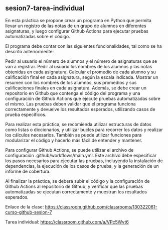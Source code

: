 ## sesion7-tarea-individual

En esta práctica se propone crear un programa en Python que permita llevar un registro de las notas de un grupo de alumnos en diferentes asignaturas, y luego configurar Github Actions para ejecutar pruebas automatizadas sobre el código.

El programa debe contar con las siguientes funcionalidades, tal como se ha descrito anteriormente:

Pedir al usuario el número de alumnos y el número de asignaturas que se van a registrar.
Pedir al usuario los nombres de los alumnos y las notas obtenidas en cada asignatura.
Calcular el promedio de cada alumno y su calificación final en cada asignatura, según la escala indicada.
Mostrar un resumen con los nombres de los alumnos, sus promedios y sus calificaciones finales en cada asignatura.
Además, se debe crear un repositorio en Github que contenga el código del programa y una configuración de Github Actions que ejecute pruebas automatizadas sobre el mismo. Las pruebas deben validar que el programa funciona correctamente y devuelve los resultados esperados, utilizando casos de prueba específicos.

Para realizar esta práctica, se recomienda utilizar estructuras de datos como listas o diccionarios, y utilizar bucles para recorrer los datos y realizar los cálculos necesarios. También se puede utilizar funciones para modularizar el código y hacerlo más fácil de entender y mantener.

Para configurar Github Actions, se puede utilizar el archivo de configuración .github/workflows/main.yml. Este archivo debe especificar los pasos necesarios para ejecutar las pruebas, incluyendo la instalación de dependencias, la ejecución de los casos de prueba, y la generación de un informe de cobertura.

Al finalizar la práctica, se deberá subir el código y la configuración de Github Actions al repositorio de Github, y verificar que las pruebas automatizadas se ejecutan correctamente y muestran los resultados esperados.



Enlace de la clase:
https://classroom.github.com/classrooms/130322061-curso-github-sesion-7

Tarea individual:
https://classroom.github.com/a/VPc5Wvt6


